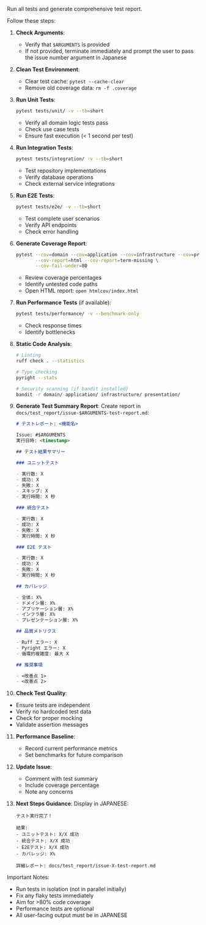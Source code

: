 Run all tests and generate comprehensive test report.

Follow these steps:

1. **Check Arguments**:

   - Verify that `$ARGUMENTS` is provided
   - If not provided, terminate immediately and prompt the user to pass the issue number argument in Japanese

2. **Clean Test Environment**:

   - Clear test cache: `pytest --cache-clear`
   - Remove old coverage data: `rm -f .coverage`

3. **Run Unit Tests**:

   ```bash
   pytest tests/unit/ -v --tb=short
   ```

   - Verify all domain logic tests pass
   - Check use case tests
   - Ensure fast execution (< 1 second per test)

4. **Run Integration Tests**:

   ```bash
   pytest tests/integration/ -v --tb=short
   ```

   - Test repository implementations
   - Verify database operations
   - Check external service integrations

5. **Run E2E Tests**:

   ```bash
   pytest tests/e2e/ -v --tb=short
   ```

   - Test complete user scenarios
   - Verify API endpoints
   - Check error handling

6. **Generate Coverage Report**:

   ```bash
   pytest --cov=domain --cov=application --cov=infrastructure --cov=presentation \
          --cov-report=html --cov-report=term-missing \
          --cov-fail-under=80
   ```

   - Review coverage percentages
   - Identify untested code paths
   - Open HTML report: `open htmlcov/index.html`

7. **Run Performance Tests** (if available):

   ```bash
   pytest tests/performance/ -v --benchmark-only
   ```

   - Check response times
   - Identify bottlenecks

8. **Static Code Analysis**:

   ```bash
   # Linting
   ruff check . --statistics

   # Type checking
   pyright --stats

   # Security scanning (if bandit installed)
   bandit -r domain/ application/ infrastructure/ presentation/
   ```

9. **Generate Test Summary Report**:
   Create report in `docs/test_report/issue-$ARGUMENTS-test-report.md`:

   ```markdown
   # テストレポート: <機能名>

   Issue: #$ARGUMENTS
   実行日時: <timestamp>

   ## テスト結果サマリー

   ### ユニットテスト

   - 実行数: X
   - 成功: X
   - 失敗: X
   - スキップ: X
   - 実行時間: X 秒

   ### 統合テスト

   - 実行数: X
   - 成功: X
   - 失敗: X
   - 実行時間: X 秒

   ### E2E テスト

   - 実行数: X
   - 成功: X
   - 失敗: X
   - 実行時間: X 秒

   ## カバレッジ

   - 全体: X%
   - ドメイン層: X%
   - アプリケーション層: X%
   - インフラ層: X%
   - プレゼンテーション層: X%

   ## 品質メトリクス

   - Ruff エラー: X
   - Pyright エラー: X
   - 循環的複雑度: 最大 X

   ## 推奨事項

   - <改善点 1>
   - <改善点 2>
   ```

10. **Check Test Quality**:

- Ensure tests are independent
- Verify no hardcoded test data
- Check for proper mocking
- Validate assertion messages

11. **Performance Baseline**:

    - Record current performance metrics
    - Set benchmarks for future comparison

12. **Update Issue**:

    - Comment with test summary
    - Include coverage percentage
    - Note any concerns

13. **Next Steps Guidance**:
    Display in JAPANESE:

    ```
    テスト実行完了！

    結果:
    - ユニットテスト: X/X 成功
    - 統合テスト: X/X 成功
    - E2Eテスト: X/X 成功
    - カバレッジ: X%

    詳細レポート: docs/test_report/issue-X-test-report.md
    ```

Important Notes:

- Run tests in isolation (not in parallel initially)
- Fix any flaky tests immediately
- Aim for >80% code coverage
- Performance tests are optional
- All user-facing output must be in JAPANESE
